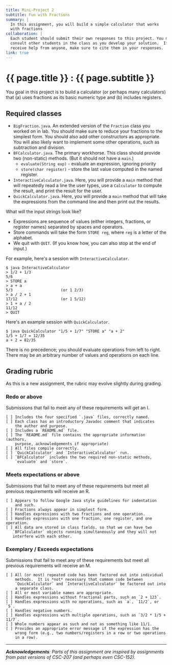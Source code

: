 ```yaml
---
title: Mini-Project 2
subtitle: Fun with Fractions
summary: |
  In this assignment, you will build a simple calculator that works
  with fractions
collaboration: |
  Each student should submit their own responses to this project. You may
  consult other students in the class as you develop your solution.  If you
  receive help from anyone, make sure to cite them in your responses. 
link: true
---
```

# {{ page.title }} : {{ page.subtitle }}

You goal in this project is to build a calculator (or perhaps many calculators) that (a) uses fractions as its basic numeric type and (b) includes registers.

## Required classes

* `BigFraction.java`.  An extended version of the `Fraction` class you
  worked on in lab.  You should make sure to reduce your fractions to
  the simplest form.  You should also add other constructors as appropriate.
  You will also likely want to implement some other operations, such
  as subtraction and division.
* `BFCalculator.java`.  The primary workhorse.  This class should
  provide two (non-static) methods.  (But it should not have a `main`.)
    * `evaluate(String exp)` - evaluate an expression, ignoring priority
    * `store(char register)` - store the last value computed in the
      named register.  
* `InteractiveCalculator.java`.  Here, you will provide a `main` method
  that will repeatedly read a line the user types, use a `Calculator`
  to compute the result, and print the result for the user.
* `QuickCalculator.java`.  Here, you will provide a `main` method
  that will take the expressions from the command line and then
  print out the results.

What will the input strings look like?  

* Expressions are sequence of values (either integers, fractions, or 
  register names) separated by spaces and operators.
* Store commands will take the form `STORE reg`, where `reg` is a letter
  of the alphabet.
* We quit with `QUIT`.  (If you know how, you can also stop at the end
  of input.)

For example, here's a session with `InteractiveCalculator`.

```
$ java InteractiveCalculator
> 1/2 + 1/3
5/6
> STORE a
> a + a
5/3                     (or 1 2/3)
> a / 2 + 1
17/12                   (or 1 5/12)
> 1 + a / 2
11/12
> QUIT
```

Here's an example session with `QuickCalculator`.

```
$ java QuickCalculator "1/5 + 1/7" "STORE a" "a + 2"
1/5 + 1/7 = 12/35
a + 2 = 82/35
```

There is no precedence; you should evaluate operations from left to right.  There may be an arbitrary number of values and operations on each line.

## Grading rubric

As this is a new assignment, the rubric may evolve slightly during grading.

### Redo or above

Submissions that fail to meet any of these requirements will get an I.

```
[ ] Includes the four specified `.java` files, correctly named.
[ ] Each class has an introductory Javadoc comment that indicates
    the author and purpose. 
[ ] Includes a `README.md` file.
[ ] The `README.md` file contains the appropriate information (authors,
    purpose, acknowledgements if appropriate)
[ ] All files compile correctly.
[ ] `QuickCalculator` and `InteractiveCalculator` run.
[ ] `BFCalculator` includes the two required non-static methods,
    `evaluate` and `store`.
```

### Meets expectations or above

Submissions that fail to meet any of these requirements but meet all
previous requirements will receive an R.

```
[ ] Appears to follow Google Java style guidelines for indentation
    and such.
[ ] Fractions always appear in simplest form.
[ ] Handles expressions with two fractions and one operation. 
[ ] Handles expressions with one fraction, one register, and one operation.
[ ] All data are stored in class fields, so that we can have two
   `BFCalculator` objects running simultaneously and they will not
   interfere with each other.
```

### Exemplary / Exceeds expectations

Submissions that fail to meet any of these requirements but meet all
previous requirements will receive an M.

```
[ ] All (or most) repeated code has been factored out into individual
    methods.  It is *not* necessary that common code between 
    `QuickCalculator` and `InteractiveCalculator` be factored out into
    a separate class.
[ ] All or most variable names are appropriate.
[ ] Handles expressions without fractional parts, such as `2 + 123`.
[ ] Handles expressions with no operations, such as `a`, `11/2`, or `5`.
[ ] Handles negative numbers.
[ ] Handles expressions with multiple operations, such as `3/2 * 1/5 + 11/7`.
[ ] Whole numbers appear as such and not as something like 11/1.
[ ] Provides an appropriate error message if the expression has the
    wrong form (e.g., two numbers/registers in a row or two operations
    in a row).
```

---

_**Acknowledgements**: Parts of this assignment are inspired by assignments from past versions of CSC-207 (and perhaps even CSC-152)._
